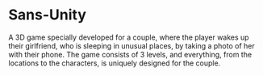 # Sans-Unity
A 3D game specially developed for a couple, where the player wakes up their girlfriend, who is sleeping in unusual places, by taking a photo of her with their phone. The game consists of 3 levels, and everything, from the locations to the characters, is uniquely designed for the couple.
